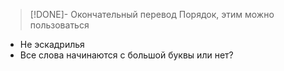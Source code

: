 > [!DONE]- Окончательный перевод
> Порядок, этим можно пользоваться

- Не эскадрилья
- Все слова начинаются с большой буквы или нет?
